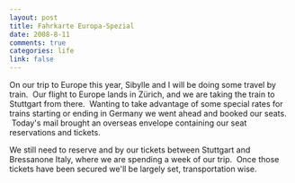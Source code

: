 ```yaml
--- 
layout: post
title: Fahrkarte Europa-Spezial
date: 2008-8-11
comments: true
categories: life
link: false
---
```

On our trip to Europe this year, Sibylle and I will be doing some travel by train.  Our flight to Europe lands in Zürich, and we are taking the train to Stuttgart from there.  Wanting to take advantage of some special rates for trains starting or ending in Germany we went ahead and booked our seats.  Today's mail brought an overseas envelope containing our seat reservations and tickets.

We still need to reserve and by our tickets between Stuttgart and Bressanone Italy, where we are spending a week of our trip.  Once those tickets have been secured we'll be largely set, transportation wise.
